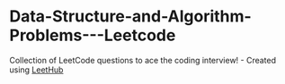 # Data-Structure-and-Algorithm-Problems---Leetcode
Collection of LeetCode questions to ace the coding interview! - Created using [LeetHub](https://github.com/QasimWani/LeetHub)
